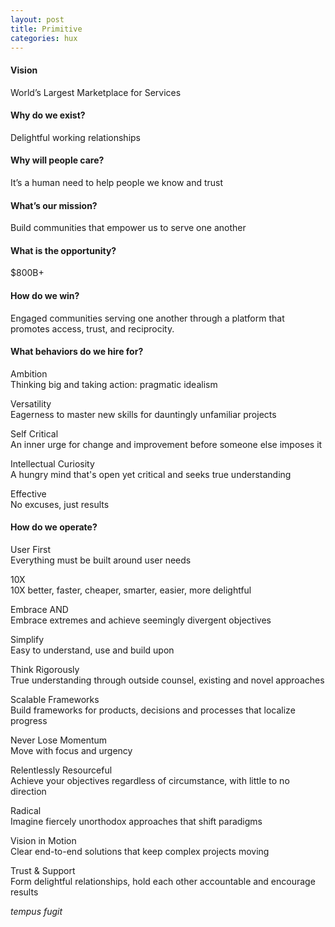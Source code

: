 ```yaml
---
layout: post
title: Primitive
categories: hux
---
```


#### Vision
World’s Largest Marketplace for Services

#### Why do we exist?
Delightful working relationships

#### Why will people care?
It’s a human need to help people we know and trust

#### What’s our mission?
Build communities that empower us to serve one another

#### What is the opportunity?
$800B+

#### How do we win?
Engaged communities serving one another through a platform that promotes access, trust, and reciprocity.

#### What behaviors do we hire for?

Ambition  
Thinking big and taking action: pragmatic idealism

Versatility  
Eagerness to master new skills for dauntingly unfamiliar projects

Self Critical  
An inner urge for change and improvement before someone else imposes it

Intellectual Curiosity  
A hungry mind that's open yet critical and seeks true understanding

Effective  
No excuses, just results

#### How do we operate?

User First  
Everything must be built around user needs

10X  
10X better, faster, cheaper, smarter, easier, more delightful

Embrace AND  
Embrace extremes and achieve seemingly divergent objectives

Simplify  
Easy to understand, use and build upon

Think Rigorously  
True understanding through outside counsel, existing and novel approaches

Scalable Frameworks  
Build frameworks for products, decisions and processes that localize progress

Never Lose Momentum  
Move with focus and urgency

Relentlessly Resourceful  
Achieve your objectives regardless of circumstance, with little to no direction

Radical  
Imagine fiercely unorthodox approaches that shift paradigms

Vision in Motion  
Clear end-to-end solutions that keep complex projects moving

Trust & Support  
Form delightful relationships, hold each other accountable and encourage results

*tempus fugit*

